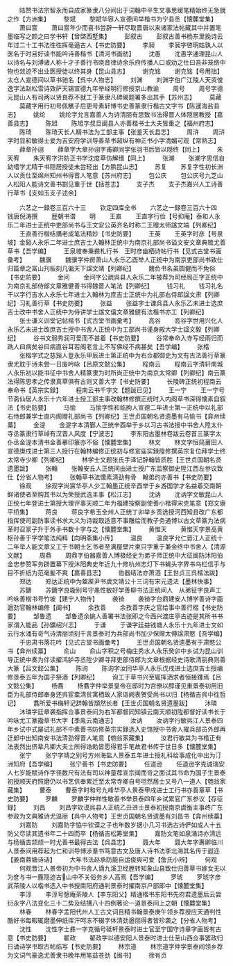 <!-- { "loadSidebar": true } -->
　　陆赞书法宗智永而自成家篆隶八分间出于词翰中平生文事思缓笔精始终无急就之作【方洲集】
　　黎斌
　　黎斌华容人宣德间举楷书为宁县丞【懐麓堂集】
　　萧曰賔
　　萧曰賔年少而喜书尝辟一轩尽取晋唐以来诸家法帖藏其中并置笔墨临写之颜之曰学书轩【曾棨西墅集】
　　彭叙古
　　彭叙古善书杨东里挽诗云年过二十工书法徃徃挥毫逼古人【书史防要】
　　李昶
　　李昶字啓明姑孰人以医名于时且好读书能吟诗善楷书【清河书画舫】
　　沈愚
　　沈愚字通理昆山人以诗名与刘溥诸人称十才子善行书晓音律诗余乐府传播人口或劝之仕曰吾非笼络中物也敛迹不出业医授徒以终其身【昆山县志】
　　谢克铭
　　谢克铭【号用拙】太仓人宣德间以草书驰名【呉中人物志】
　　刘渊
　　刘渊字伯广江陵人天资俊逸字法赵松雪诗效萨天锡宣德九年举经明行修授京山教谕
　　周号
　　周号字德元昆山人有司两以贤良荐不就工于篆隶凡碑碣题署多出其手【苏州志】
　　莫藏
　　莫藏字用行初号佩觽子后更号素轩博书史善篆隶行楷古文字书【陈暹海盐县志】
　　姚纶
　　姚纶字允言嘉善人为诗清丽有思致书法得晋人体隠居教授【嘉善县志】
　　陈旭
　　陈旭字叔旦闽县人亦善楷书士大夫皆重之【福州府志】
　　陈琦
　　陈琦天长人精书法为工部主事【张鉴天长县志】
　　周浒
　　周浒字时显和敏得士爱为吉安府学训导善草书超纵有神正书小字清媚可观【常熟志】
　　薛章孙诩
　　薛章字大章孙诩字甫卿同学张羽书后皆以隠终【同上】
　　朱天宥
　　朱天宥字洪防正书学沈度草仿解缙【同上】
　　张潮
　　张潮字思信自幼嗜学尤精于书隠居授徒未尝轻出【方鹏昆山志】
　　苏复
　　苏复字性初长洲人以贡仕至绵州知州书得晋人笔意【苏州府志】
　　包公庆
　　包公庆号九芝山人松阳人能诗文善书劄见重于世【括苍志】
　　支子杰
　　支子杰嘉兴人工诗善行草书【支如玉支子述余】












　　六艺之一録卷三百六十三
　　钦定四库全书
　　六艺之一録卷三百六十四　　钱唐倪涛撰
　　歴朝书谱
　　明
　　王直
　　王直字行俭【号抑庵】泰和人永乐二年进士正统中吏部尚书与王文安公英齐名时称二王赠太师諡文端【列卿纪】
　　王直善行楷结搆老成笔法精妙【书史防要】
　　王英
　　王英字时彦【号泉坡】金谿人永乐二年进士庶吉士入翰林正统中为南京礼部尚书谥文安文章典赡尤善草书【吾学编】
　　王泉坡奉秉彛札行书　王时彦幽栖诗帖行书【见式古堂书画彚考】
　　魏骥
　　魏骥字仲房萧山人永乐乙酉举人正统中为南京吏部尚书致仕归篇章之富山刋板刻几徧天下諡文靖【列卿纪】
　　魏负书名虽圆健而不免俗【书史防要】
　　金问
　　金问字公疏呉县人永乐二年被荐为司经局正字正统中为南京礼部侍郎文章雅健善书得魏晋人笔法【列卿纪】
　　钱习礼
　　钱习礼名干以字行吉水人永乐七年进士入翰林为庶吉士正统中为礼部右侍郎諡文肃【列卿纪】习礼善行草【书史防要】
　　张益
　　张益字士谦呉县人永乐乙未进士选庶吉士改中书舍人正统中为侍讲学士諡文僖文章雅健有法楷书亦工【列卿纪】
　　张士谦义训堂记帖楷书【式古堂书画彚考】
　　高谷
　　高谷字世用兴化人永乐乙未进士改庶吉士授中书舍人正统中为工部尚书谨身殿大学士諡文毅【列卿纪】
　　谷书文弱秀润可爱而不甚着【书史防要】
　　谷常奉命入寺写经雨归而跣人曰病矣谷曰病直谷耳若阁老言上不写佛经不病甚矣【吾学编】
　　张楷
　　张楷字式之慈谿人登永乐甲辰进士第正统中为右佥都御史为文有古法善行草篆隶尤耽于诗未尝一日废吟咏【吕原文懿公集】
　　程南云
　　程南云字清轩南城人永乐初以能书征中书舍人精篆隶为时所尚正统中为南京太常卿【列卿纪】南云篆法得陈思孝之传隶真草俱有古则又善大字【书史防要】
　　长陵碑正统初程南云奉命书【英宗实録】
　　程南云书千字文【题跋已见】
　　王一宁
　　王一宁号节斋仙居人永乐十六年进士授工部主事改翰林修撰正统时入内阁草书深得懐素自叙法【书史防要】
　　马愉
　　马愉字性和临朐人宣德二年进士第一正统中以礼部右侍郎兼学士直内阁赠礼部尚书【列卿纪】王世贞国朝名贤遗墨有马愉书【弇州续藁】
　　金湜
　　金湜字本清鄞人正统辛酉举于乡以习古书法授中书舍人陞太仆寺丞篆隶行草绰有汉晋人风度【宁波志】
　　李东阳古墨林卷跋云卷首三篆字太仆丞金湜本清书金善摹印篆亦不俗【懐麓堂集】
　　林文
　　林文字恒简莆田人宣德庚戌进士第三人授行在翰林编修正统初与修宣庙实録陞修撰英宗复位拜学士终太常寺少卿【列卿纪】
　　林学士文题张氏手泽记辞翰皆质胜【王世贞国朝名贤遗墨跋】
　　张翰
　　张翰安丘人正统间由进士授广东监察御史陞江西左参议致仕【分省人物考】
　　张翰草书法懐素清劲有骨　翰弟约亦善书【书史防要】
　　徐观
　　徐观字尚賔华亭人少工翰墨正统辛酉举于乡游国学才名益着交南朝鲜诸使者至购其书以为荣授武选主事【松江志】
　　沈讷
　　沈讷字文敏昆山人正统七年登进士第授大理评事天顺二年为福建按察副使善小楷得宋克笔意【郑文康平桥集】
　　蒋良
　　蒋良字希玉全州人正统丁卯举乡贡选授河西知县改广东都指挥使司副防事读书求大义为诗裁取适意不事雕绘而教子务通博以古文草篆为法病革时召冡子升于外手书数十字与之【懐麓堂集】
　　黄惟天
　　黄惟天字景高黄枢孙善于字学笔法纯粹【向明斋集小传】
　　温良
　　温良字允仁晋江人正统十二年举人能文章又工于书朝士乞书者至满屋壁片柬只字重于兼金终中书舍人【清源文献】
　　周鼎
　　周鼎字伯器嘉善人博极经史为弟子师正统中大征闽防沐阳伯金忠参赞军务辟置幕下授沐阳典史年近九十修杭州志灯下书蝇头字界书乌栏信手与目不折纸为范毫髪不爽【嘉善县志】
　　伯器结法亦萧洒【王世贞三呉楷法跋】
　　郑达
　　郑达正统中为盩厔尹书虞文靖公十三词有宋元遗法【墨林快事】
　　苏鎕
　　苏鎕字良璇别号守愚性敏好学善柳书法正统间人　从弟钲字良声工吟咏善楷书号竹坡【建宁人物传】
　　袭锜
　　袭锜字台鼎建安人博学善诗字画遒劲官翰林编修【闽书】
　　余孜善
　　余孜善字庆之官给事中善行楷【书史防要】
　　邹鲁遗
　　邹鲁遗余姚人善署书法张即之今西兴渡庄亭古迹是其所书书家谓入能品【孙鑛绍兴志】
　　于谦
　　于谦字廷益钱塘人永乐十九年进士文如云行水涌有竒气诗清丽顷刻千言景泰时为兵部尚书加少保赠太傅諡肃愍【吾学编】
　　于忠肃书落花吟【见式古堂书画彚考】
　　王世贞国朝名贤遗墨有于肃愍公书【弇州续藁】
　　俞山
　　俞山字积之号梅庄秀水人永乐癸卯中乡试为昆山训导正统中奏为伴读擢鸿胪寺丞陞少卿寻拜吏部侍郎为文章根据经史诗歌清丽典则善大篆【吕文懿公集】
　　陈询
　　陈询字汝同华亭人永乐戊戌进士选庶吉士授编修景泰五年为国子祭酒【列卿纪】
　　询工于草书兴至辄挥洒求者恒接踵焉【吕文懿公集】
　　杨翥
　　杨翥字仲举景皇帝在邸时为宫僚以醇谨见重景泰初用旧臣为礼部侍郎奉身还呉宦槖清贫寓栖故人家诣阙表贺受尚书以归【杨循吉呉中徃哲记】
　　翥所爱书梅轩记辞翰皆頽然长者【王世贞国朝名贤遗墨跋】
　　沐璘
　　沐璘字廷章袭指挥佥事景泰间为右军都督同知镇云南天顺初陞都督好读书长于吟咏尤工篆籀草书大字【季鳯云南通志】
　　汝讷
　　汝讷字行敏呉江人景泰四年乡试中式屡试礼部不中素善书防修英宗实録选入史馆授中书舍人擢兵部员外郎再迁郎中出知南安书法清劲得晋人笔意【匏翁家藏集】
　　汝君行敏其为书楷正有法表然出侪辈凡卿大夫士所得诰勅皆愿得君手笔故君书传于世日多【懐麓堂集】
　　张宁
　　张宁字靖之别号方州海盐人景泰五年进士授礼科给事成化中出为汀洲知府【吾学编】
　　张宁善书【书史防要】
　　任道逊
　　任道逊字克诚瑞安人七岁能赋诗作字径数尺有法有司以神童荐宣宗闻而竒之面试其书命为国子生景泰初授顺天府照磨仍以书艺供奉累迁至太常寺卿自号坦然居士又号八一道人【匏翁家藏集】
　　曹泰
　　曹泰字时和号九峰华亭人景泰甲戌进士工行书亦善章草【书史防要】
　　罗麟
　　罗麟字仲祥性敏善书举景泰四年乡试累官广东参议【存征録】
　　刘昌
　　刘昌字钦谟呉县人正统乙丑进士景泰初授南京虞衡主事终广东参政为文典雅诗尤温丽【呉中人物考】王世贞国朝名贤遗墨有刘昌书【弇州续藁】
　　刘嘉防
　　刘嘉防字恊中钦谟之子也年数岁据小几习书选古诗俨如成人十五防父尽读其遗书年二十四而卒【杨循吉松筹堂集】
　　嘉防文笔如泉涌诗亦清远与杨循吉颉颃一时尤善书最得古法【呉县志】
　　聂大年
　　聂大年字夀卿临川人景泰间用荐起为仁和训导博涉羣书笃意古文及唐人诗书法李北海其名传于遐迩【姜南蓉塘诗话】
　　大年书法赵承防能自运俊爽可爱【詹氏小辨】
　　何观
　　何观晋江人景帝初为中书舍人谪九溪卫经歴转知象山县致仕归善草书嫁女无以为奁与书一簏隠迹古山中不关俗务乡人高焉【吾学编】
　　罗琥
　　罗琥字彦武茶陵人以楷书选入中书授南阳府通判景泰时擢南京户部郎中【懐麓堂集】
　　李淳
　　李淳号憩庵茶陵人【李东阳父】精通楷书东阳书先府君遗墨后云尝衍永字八法变化三十二势及结搆八十四例著论一道景泰间上之朝【懐麓堂集】
　　林春
　　林春字孟阳代州人工古文词且精书翰景泰庚午领乡荐授应天通判性酷好书每暇辄磨墨伸纸挥汗呵冻不辍字体清劲遒丽得者皆珍袭之【分省人物考】
　　沈性
　　沈性字士彞一字克循号砥轩景泰时进士官至宁国守诗章字画皆有古意【书史防要】
　　翟政
　　翟政字以德安阳人景泰时进士仕至山西佥事罢政归日诵诗学书取古帖临写【书史防要】
　　林宗道
　　林宗道字仲学景泰间领乡荐为文词气豪逸尤善隶书晚年用笔益苍劲【闽书】
　　徐有贞

